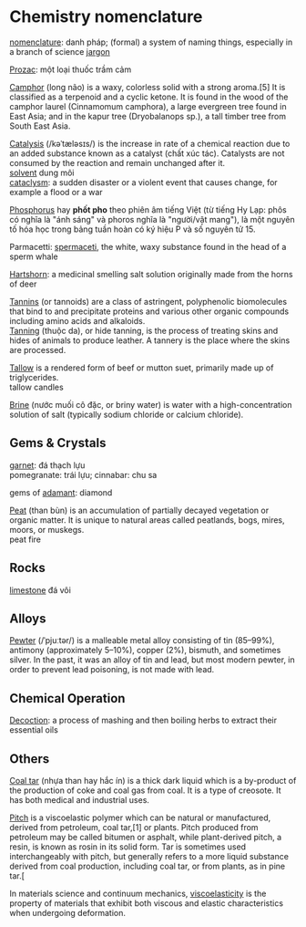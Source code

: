 # Chemistry nomenclature

[nomenclature](https://www.oxfordlearnersdictionaries.com/definition/english/nomenclature?q=nomenclature): danh pháp; (formal) a system of naming things, especially in a branch of science
[jargon](https://en.wikipedia.org/wiki/Jargon)

[Prozac](https://en.wikipedia.org/wiki/Fluoxetine): một loại thuốc trầm cảm

[Camphor](https://en.wikipedia.org/wiki/Camphor) (long não) is a waxy, colorless solid with a strong aroma.[5] It is classified as a terpenoid and a cyclic ketone. It is found in the wood of the camphor laurel (Cinnamomum camphora), a large evergreen tree found in East Asia; and in the kapur tree (Dryobalanops sp.), a tall timber tree from South East Asia.

[Catalysis](https://en.wikipedia.org/wiki/Catalysis) (/kəˈtæləsɪs/) is the increase in rate of a chemical reaction due to an added substance known as a catalyst (chất xúc tác). Catalysts are not consumed by the reaction and remain unchanged after it.\
[solvent](https://en.wikipedia.org/wiki/Solvent) dung môi\
[cataclysm](https://www.oxfordlearnersdictionaries.com/definition/english/cataclysm?q=cataclysm): a sudden disaster or a violent event that causes change, for example a flood or a war

[Phosphorus](https://en.wikipedia.org/wiki/Phosphorus) hay **phốt pho** theo phiên âm tiếng Việt (từ tiếng Hy Lạp: phôs có nghĩa là "ánh sáng" và phoros nghĩa là "người/vật mang"), là một nguyên tố hóa học trong bảng tuần hoàn có ký hiệu P và số nguyên tử 15.

Parmacetti: [spermaceti](https://en.wikipedia.org/wiki/Spermaceti), the white, waxy substance found in the head of a sperm whale

[Hartshorn](http://www.powermobydick.com/Moby032.html): a medicinal smelling salt solution originally made from the horns of deer

[Tannins](https://en.wikipedia.org/wiki/Tannin) (or tannoids) are a class of astringent, polyphenolic biomolecules that bind to and precipitate proteins and various other organic compounds including amino acids and alkaloids.  
[Tanning](https://en.wikipedia.org/wiki/Tanning_(leather)) (thuộc da), or hide tanning, is the process of treating skins and hides of animals to produce leather. A tannery is the place where the skins are processed.

[Tallow](https://en.wikipedia.org/wiki/Tallow) is a rendered form of beef or mutton suet, primarily made up of triglycerides.\
tallow candles

[Brine](https://en.wikipedia.org/wiki/Brine) (nước muối cô đặc, or briny water) is water with a high-concentration solution of salt (typically sodium chloride or calcium chloride).

## Gems & Crystals

[garnet](https://en.wikipedia.org/wiki/Garnet): đá thạch lựu\
pomegranate: trái lựu; cinnabar: chu sa

gems of [adamant](https://en.wikipedia.org/wiki/Adamant): diamond

[Peat](https://en.wikipedia.org/wiki/Peat) (than bùn) is an accumulation of partially decayed vegetation or organic matter. It is unique to natural areas called peatlands, bogs, mires, moors, or muskegs.\
peat fire

## Rocks

[limestone](https://en.wikipedia.org/wiki/Limestone) đá vôi

## Alloys

[Pewter](https://en.wikipedia.org/wiki/Pewter) (/ˈpjuːtər/) is a malleable metal alloy consisting of tin (85–99%), antimony (approximately 5–10%), copper (2%), bismuth, and sometimes silver. In the past, it was an alloy of tin and lead, but most modern pewter, in order to prevent lead poisoning, is not made with lead.

## Chemical Operation

[Decoction](https://en.wikipedia.org/wiki/Decoction): a process of mashing and then boiling herbs to extract their essential oils

## Others

[Coal tar](https://en.wikipedia.org/wiki/Coal_tar) (nhựa than hay hắc ín) is a thick dark liquid which is a by-product of the production of coke and coal gas from coal. It is a type of creosote. It has both medical and industrial uses.

[Pitch](https://en.wikipedia.org/wiki/Pitch_(resin)) is a viscoelastic polymer which can be natural or manufactured, derived from petroleum, coal tar,[1] or plants. Pitch produced from petroleum may be called bitumen or asphalt, while plant-derived pitch, a resin, is known as rosin in its solid form. Tar is sometimes used interchangeably with pitch, but generally refers to a more liquid substance derived from coal production, including coal tar, or from plants, as in pine tar.[

In materials science and continuum mechanics, [viscoelasticity](https://en.wikipedia.org/wiki/Viscoelasticity) is the property of materials that exhibit both viscous and elastic characteristics when undergoing deformation.

